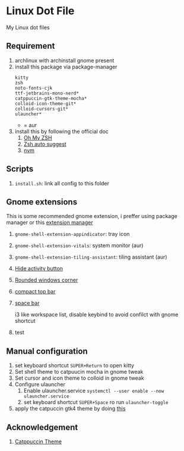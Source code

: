 # Linux Dot File

My Linux dot files

## Requirement
1. archlinux with archinstall gnome present
2. install this package via package-manager
    ```
    kitty
    zsh
    noto-fonts-cjk
    ttf-jetbrains-mono-nerd*
    catppuccin-gtk-theme-mocha*
    colloid-icon-theme-git*
    colloid-cursors-git*
    ulauncher*
    ```
    * = aur
3. install this by following the official doc
    1. [Oh My ZSH](https://ohmyz.sh/#install)
    2. [Zsh auto suggest](https://github.com/zsh-users/zsh-autosuggestions/blob/master/INSTALL.md#oh-my-zsh)
    3. [nvm](https://github.com/nvm-sh/nvm#installing-and-updating)

## Scripts
1. `install.sh`: link all config to this folder

## Gnome extensions
This is some recommended gnome extension, i preffer using package manager or this [extension manager](https://flathub.org/apps/com.mattjakeman.ExtensionManager)
1. `gnome-shell-extension-appindicator`: tray icon
1. `gnome-shell-extension-vitals`: system monitor (aur)
1. `gnome-shell-extension-tiling-assistant`: tiling assistant (aur)
1. [Hide activity button](https://extensions.gnome.org/extension/744/hide-activities-button/)
1. [Rounded windows corner](https://extensions.gnome.org/extension/5237/rounded-window-corners/)
1. [compact top bar](https://extensions.gnome.org/extension/5669/compact-top-bar/)
1. [space bar](https://extensions.gnome.org/extension/5090/space-bar/)
    
    i3 like workspace list, disable keybind to avoid confilct with gnome shortcut
1. test

## Manual configuration
1. set keyboard shortcut `SUPER+Return` to open kitty
1. Set shell theme to catpuucin mocha in gnome tweak
1. Set cursor and icon theme to colloid in gnome tweak
1. Configure ulauncher
    1. Enable ulauncher.service `systemctl --user enable --now ulauncher.service`
    1. set keyboard shortcut `SUPER+Space` ro run `ulauncher-toggle`
1. apply the catpuccin gtk4 theme by doing [this](https://github.com/catppuccin/gtk#for-gtk-40-users)

## Acknowledgement
1. [Catppuccin Theme](https://github.com/catppuccin)

